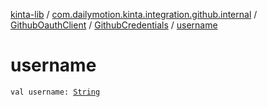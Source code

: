 [kinta-lib](../../../index.md) / [com.dailymotion.kinta.integration.github.internal](../../index.md) / [GithubOauthClient](../index.md) / [GithubCredentials](index.md) / [username](./username.md)

# username

`val username: `[`String`](https://kotlinlang.org/api/latest/jvm/stdlib/kotlin/-string/index.html)